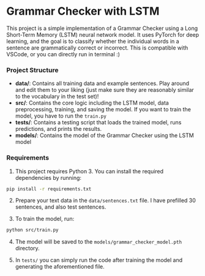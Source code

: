 # Grammar Checker with LSTM

This project is a simple implementation of a Grammar Checker using a Long Short-Term Memory (LSTM) neural network model. It uses PyTorch for deep learning, and the goal is to classify whether the individual words in a sentence are grammatically correct or incorrect. This is compatible with VSCode, or you can directly run in terminal :)

### Project Structure

- **data/**: Contains all training data and example sentences. Play around and edit them to your liking (just make sure they are reasonably similar to the vocabulary in the test set)!
- **src/**: Contains the core logic including the LSTM model, data preprocessing, training, and saving the model. If you want to train the model, you have to run the `train.py`
- **tests/**: Contains a testing script that loads the trained model, runs predictions, and prints the results.
- **models/**: Contains the model of the Grammar Checker using the LSTM model

### Requirements

1. This project requires Python 3. You can install the required dependencies by running:

```bash
pip install -r requirements.txt
```

2. Prepare your text data in the `data/sentences.txt` file. I have prefilled 30 sentences, and also test sentences.

3. To train the model, run:
```bash
python src/train.py
```

4. The model will be saved to the `models/grammar_checker_model.pth` directory.

5. In `tests/` you can simply run the code after training the model and generating the aforementioned file.
